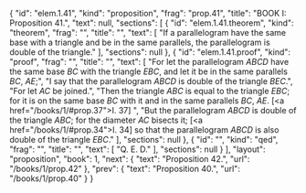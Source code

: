 {
  "id": "elem.1.41",
  "kind": "proposition",
  "frag": "prop.41",
  "title": "BOOK I: Proposition 41.",
  "text": null,
  "sections": [
    {
      "id": "elem.1.41.theorem",
      "kind": "theorem",
      "frag": "",
      "title": "",
      "text": [
        "If a parallelogram have the same base with a triangle and be in the same parallels, the parallelogram is double of the triangle."
      ],
      "sections": null
    },
    {
      "id": "elem.1.41.proof",
      "kind": "proof",
      "frag": "",
      "title": "",
      "text": [
        "For let the parallelogram <var>ABCD</var> have the same base <var>BC</var> with the triangle <var>EBC</var>, and let it be in the same parallels <var>BC</var>, <var>AE</var>;",
        "I say that the parallelogram <var>ABCD</var> is double of the triangle <var>BEC</var>.",
        "For let <var>AC</var> be joined.",
        "Then the triangle <var>ABC</var> is equal to the triangle <var>EBC</var>; for it is on the same base <var>BC</var> with it and in the same parallels <var>BC</var>, <var>AE</var>. [<a href=\"/books/1/#prop.37\">I. 37</a>] ",
        "But the parallelogram <var>ABCD</var> is double of the triangle <var>ABC</var>; for the diameter <var>AC</var> bisects it; [<a href=\"/books/1/#prop.34\">I. 34</a>] so that the parallelogram <var>ABCD</var> is also double of the triangle <var>EBC</var>."
      ],
      "sections": null
    },
    {
      "id": "",
      "kind": "qed",
      "frag": "",
      "title": "",
      "text": [
        "Q. E. D."
      ],
      "sections": null
    }
  ],
  "layout": "proposition",
  "book": 1,
  "next": {
    "text": "Proposition 42.",
    "url": "/books/1/prop.42"
  },
  "prev": {
    "text": "Proposition 40.",
    "url": "/books/1/prop.40"
  }
}
